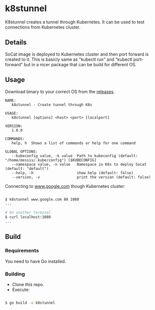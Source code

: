# k8stunnel

K8stunnel creates a tunnel through Kubernetes. It can be used to test
connections from Kubernetes cluster.

## Details

SoCat image is deployed to Kubernetes cluster and then port forward is created
to it. This is basicly same as "kubectl run" and "kubectl port-forward" but
in a nicer package that can be build for different OS.

## Usage

Download binary to your correct OS from the [releases](https://github.com/jpohjolainen/k8stunnel/releases).

```
NAME:
   k8stunnel - Create tunnel through K8s

USAGE:
   k8stunnel [options] <host> <port> [localport]

VERSION:
   1.0.0

COMMANDS:
   help, h  Shows a list of commands or help for one command

GLOBAL OPTIONS:
   --kubeconfig value, -k value  Path to kubeconfig (default: "/home/messis/.kube/config") [$KUBECONFIG]
   --namespace value, -n value   Namespace in K8s to deploy Socat (default: "default")
   --help, -h                    show help (default: false)
   --version, -v                 print the version (default: false)
```

Connecting to www.google.com though Kubernetes cluster:

```bash

$ k8stunnel www.google.com 80 1080
...

# On another terminal
$ curl localhost:1080
...
```


## Build

### Requirements

You need to have Go installed.

### Building

* Clone this repo.
* Execute:

```bash

$ go build -o k8stunnel
```
